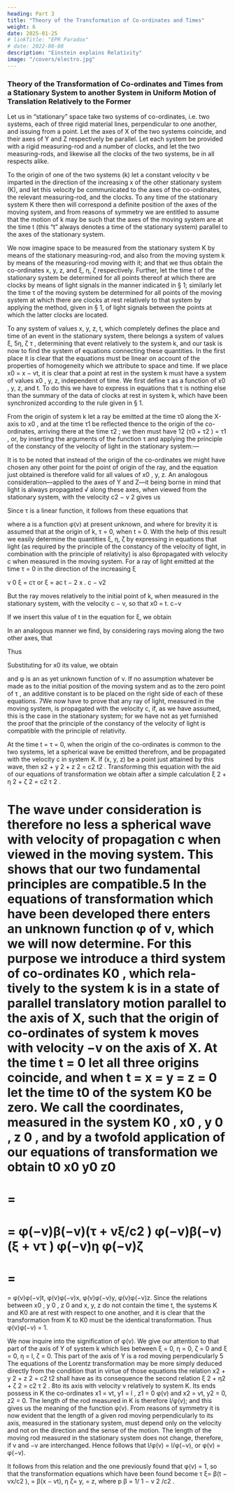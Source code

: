 ```yaml
---
heading: Part 3
title: "Theory of the Transformation of Co-ordinates and Times"
weight: 6
date: 2025-01-25
# linkTitle: "EPR Paradox"
# date: 2022-08-08
description: "Einstein explains Relativity"
image: "/covers/electro.jpg"
---
```



### Theory of the Transformation of Co-ordinates and Times from a Stationary System to another System in Uniform Motion of Translation Relatively to the Former

Let us in “stationary” space take two systems of co-ordinates, i.e. two systems, each of three rigid material lines, perpendicular to one another, and issuing from a point. Let the axes of X of the two systems coincide, and their axes of Y and Z respectively be parallel. Let each system be provided with a rigid measuring-rod and a number of clocks, and let the two measuring-rods, and likewise all the clocks of the two systems, be in all respects alike.

To the origin of one of the two systems (k) let a constant velocity v be imparted in the direction of the increasing x of the other stationary system (K), and let this velocity be communicated to the axes of the co-ordinates, the relevant measuring-rod, and the clocks. To any time of the stationary system K there then will correspond a definite position of the axes of the moving system, and from reasons of symmetry we are entitled to assume that the motion of k may be such that the axes of the moving system are at the time t (this “t” always denotes a time of the stationary system) parallel to the axes of the stationary system.

We now imagine space to be measured from the stationary system K by means of the stationary measuring-rod, and also from the moving system k by means of the measuring-rod moving with it; and that we thus obtain the co-ordinates x, y, z, and ξ, η, ζ respectively. Further, let the time t of the stationary system be determined for all points thereof at which there are clocks by means of light signals in the manner indicated in § 1; similarly let the time τ of the moving system be determined for all points of the moving system at which there are clocks at rest relatively to that system by applying the method, given in § 1, of light signals between the points at which the latter clocks are located.

To any system of values x, y, z, t, which completely defines the place and time of an event in the stationary system, there belongs a system of values ξ, 5η, ζ τ , determining that event relatively to the system k, and our task is now to find the system of equations connecting these quantities. In the first place it is clear that the equations must be linear on account of the properties of homogeneity which we attribute to space and time. If we place x0 = x − vt, it is clear that a point at rest in the system k must have a system of values x0 , y, z, independent of time. We first define τ as a function of x0 , y, z, and t. To do this we have to express in equations that τ is nothing else than the summary of the data of clocks at rest in system k, which have been synchronized according to the rule given in § 1.

From the origin of system k let a ray be emitted at the time τ0 along the X-axis to x0 , and at the time τ1 be reflected thence to the origin of the co- ordinates, arriving there at the time τ2 ; we then must have 12 (τ0 + τ2 ) = τ1 , or, by inserting the arguments of the function τ and applying the principle of the constancy of the velocity of light in the stationary system:—

<!-- x0
x0
1
x0
0
τ (0, 0, 0, t) + τ 0, 0, 0, t +
+
= τ x , 0, 0, t +
.
2
c−v
c+v
c−v
Hence, if x0 be chosen infinitesimally small,


1
∂τ
1 ∂τ
1
∂τ
1
+
=
,
+
2 c − v c + v ∂t
∂x0
c − v ∂t
or
v
∂τ
∂τ
= 0.
+ 2
0
2
∂x
c − v ∂t -->


It is to be noted that instead of the origin of the co-ordinates we might have chosen any other point for the point of origin of the ray, and the equation just obtained is therefore valid for all values of x0 , y, z. An analogous consideration—applied to the axes of Y and Z—it being borne in mind that light is always propagated √ along these axes, when viewed from the stationary system, with the velocity c2 − v 2 gives us

<!-- ∂τ
∂τ
= 0,
= 0.
∂y
∂z -->

Since τ is a linear function, it follows from these equations that


<!-- v
0
τ =a t− 2
x
c − v2 -->


where a is a function φ(v) at present unknown, and where for brevity it is assumed that at the origin of k, τ = 0, when t = 0. With the help of this result we easily determine the quantities ξ, η, ζ by expressing in equations that light (as required by the principle of the constancy of the velocity of light, in combination with the principle of relativity) is also 6propagated with velocity c when measured in the moving system. For a ray of light emitted at the time τ = 0 in the direction of the increasing ξ



v
0
ξ = cτ or ξ = ac t − 2
x .
c − v2

But the ray moves relatively to the initial point of k, when measured in the
stationary system, with the velocity c − v, so that
x0
= t.
c−v

If we insert this value of t in the equation for ξ, we obtain

<!-- c2
ξ=a 2
x0 .
c − v2 -->

In an analogous manner we find, by considering rays moving along the two other
axes, that


<!-- v
0
η = cτ = ac t − 2
x
c − v2
when
y
√
= t, x0 = 0.
2
c − v2 -->


Thus

<!-- c
c
η = a√
y and ζ = a √
z.
2
2
2
c −v
c − v2 -->

Substituting for x0 its value, we obtain

<!-- τ
ξ=
=φ(v)β(t − vx/c2 ),
φ(v)β(t − vt),
η
ζ=
=φ(v)y,
φ(v)z,
where
1
,
β= p
1 − v 2 /c2 -->

and φ is an as yet unknown function of v. If no assumption whatever be made
as to the initial position of the moving system and as to the zero point of τ , an
additive constant is to be placed on the right side of each of these equations.
7We now have to prove that any ray of light, measured in the moving system,
is propagated with the velocity c, if, as we have assumed, this is the case in the
stationary system; for we have not as yet furnished the proof that the principle
of the constancy of the velocity of light is compatible with the principle of
relativity.

At the time t = τ = 0, when the origin of the co-ordinates is common to the
two systems, let a spherical wave be emitted therefrom, and be propagated with
the velocity c in system K. If (x, y, z) be a point just attained by this wave,
then
x2 + y 2 + z 2 = c2 t2 .
Transforming this equation with the aid of our equations of transformation
we obtain after a simple calculation
ξ 2 + η 2 + ζ 2 = c2 τ 2 .

The wave under consideration is therefore no less a spherical wave with
velocity of propagation c when viewed in the moving system. This shows that
our two fundamental principles are compatible.5
In the equations of transformation which have been developed there enters
an unknown function φ of v, which we will now determine.
For this purpose we introduce a third system of co-ordinates K0 , which rela-
tively to the system k is in a state of parallel translatory motion parallel to the
axis of X, such that the origin of co-ordinates of system k moves with velocity
−v on the axis of X. At the time t = 0 let all three origins coincide, and when
t = x = y = z = 0 let the time t0 of the system K0 be zero. We call the coordinates, measured in the system K0 , x0 , y 0 , z 0 , and by a twofold application of our equations of transformation we obtain
t0
x0
y0
z0
=
=
=
=
φ(−v)β(−v)(τ + vξ/c2 )
φ(−v)β(−v)(ξ + vτ )
φ(−v)η
φ(−v)ζ
=
=
=
=
φ(v)φ(−v)t,
φ(v)φ(−v)x,
φ(v)φ(−v)y,
φ(v)φ(−v)z.
Since the relations between x0 , y 0 , z 0 and x, y, z do not contain the time t,
the systems K and K0 are at rest with respect to one another, and it is clear that
the transformation from K to K0 must be the identical transformation. Thus
φ(v)φ(−v) = 1.

We now inquire into the signification of φ(v). We give our attention to that
part of the axis of Y of system k which lies between ξ = 0, η = 0, ζ = 0 and
ξ = 0, η = l, ζ = 0. This part of the axis of Y is a rod moving perpendicularly
5 The equations of the Lorentz transformation may be more simply deduced directly from
the condition that in virtue of those equations the relation x2 + y 2 + z 2 = c2 t2 shall have as
its consequence the second relation ξ 2 + η2 + ζ 2 = c2 τ 2 .
8to its axis with velocity v relatively to system K. Its ends possess in K the
co-ordinates
x1 = vt, y1 =
l
, z1 = 0
φ(v)
and
x2 = vt, y2 = 0, z2 = 0.
The length of the rod measured in K is therefore l/φ(v); and this gives us the
meaning of the function φ(v). From reasons of symmetry it is now evident that
the length of a given rod moving perpendicularly to its axis, measured in the
stationary system, must depend only on the velocity and not on the direction
and the sense of the motion. The length of the moving rod measured in the
stationary system does not change, therefore, if v and −v are interchanged.
Hence follows that l/φ(v) = l/φ(−v), or
φ(v) = φ(−v).

It follows from this relation and the one previously found that φ(v) = 1, so that
the transformation equations which have been found become
τ
ξ= β(t − vx/c2 ),
= β(x − vt),
η
ζ= y,
= z,
where
p
β = 1/ 1 − v 2 /c2 .

